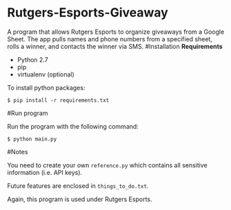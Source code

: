 # Rutgers-Esports-Giveaway
A program that allows Rutgers Esports to organize giveaways from a Google Sheet. The app pulls names and phone numbers from a specified sheet, rolls a winner, and contacts the winner via SMS.
#Installation
**Requirements**
- Python 2.7
- pip
- virtualenv (optional)

To install python packages:

`$ pip install -r requirements.txt`

#Run program

Run the program with the following command:

`$ python main.py`

#Notes

You need to create your own `reference.py` which contains all sensitive information (i.e. API keys).

Future features are enclosed in `things_to_do.txt`.

Again, this program is used under Rutgers Esports.
